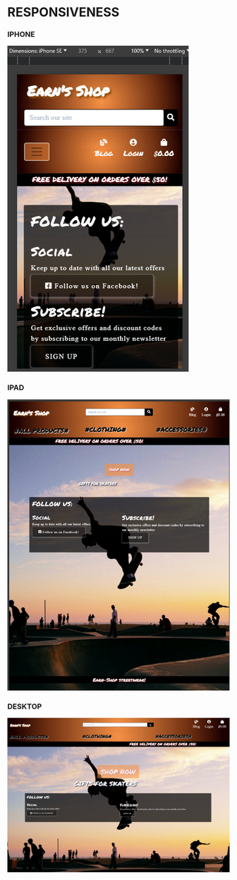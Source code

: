 # RESPONSIVENESS

### IPHONE
![IPHONE SE](media/iphonese.png)

### IPAD
![IPAD](media/ipad.png)

### DESKTOP
![Desktop](media/desktop.png)